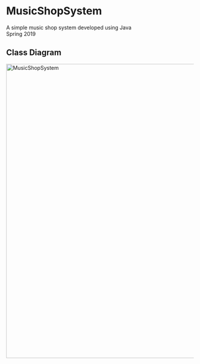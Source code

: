 # MusicShopSystem
A simple music shop system developed using Java  
Spring 2019
## Class Diagram
<img width="789" alt="MusicShopSystem" src="https://user-images.githubusercontent.com/45317395/99374457-a49e9980-28d3-11eb-9a4e-08a263e590f8.png">
